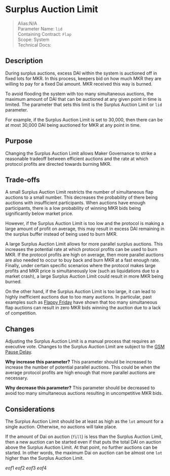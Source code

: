 
# Surplus Auction Limit   

>Alias:N/A   
>Parameter Name: `lid`  
>Containing Contract: `Flap`  
>Scope: System  
>Technical Docs:   


## Description
During surplus auctions, excess DAI within the system is auctioned off in fixed lots for MKR. In this process, keepers bid on how much MKR they are willing to pay for a fixed Dai amount. MKR received this way is burned. 

To avoid flooding the system with too many simultaneous auctions, the maximum amount of DAI that can be auctioned at any given point in time is limited. The parameter that sets this limit is the Surplus Auction Limit or `lid` parameter.

For example, if the Surplus Auction Limit is set to 30,000, then there can be at most 30,000 DAI being auctioned for MKR at any point in time.


## Purpose
Changing the Surplus Auction Limit allows Maker Governance to strike a reasonable tradeoff between efficient auctions and the rate at which protocol profits are directed towards burning MKR. 


## Trade-offs

A small Surplus Auction Limit restricts the number of simultaneous flap auctions to a small number. This decreases the probability of there being auctions with insufficient participants. When auctions have enough participants, there is a low probability of winning MKR bids being significantly below market price. 

However, if the Surplus Auction Limit is too low and the protocol is making a large amount of profit on average, this may result in excess DAI remaining in the surplus buffer instead of being used to burn MKR.


A large Surplus Auction Limit allows for more parallel surplus auctions. This increases the potential rate at which protocol profits can be used to burn MKR. If the protocol profits are high on average, then more parallel auctions are also needed to occur to buy back and burn MKR at a fast enough rate. Finally, under certain specific scenarios where the protocol makes large profits and MKR price is simultaneously low (such as liquidations due to a market crash), a large Surplus Auction Limit could result in more MKR being burned. 

On the other hand, if the Surplus Auction Limit is too large, it can lead to highly inefficient auctions due to too many auctions. In particular, past examples such as [Flappy Friday](https://forum.makerdao.com/t/flappy-friday-clip-and-flap-analysis/12790) have shown that too many simultaneous flap auctions can result in zero MKR bids winning the auction due to a lack of competition.



## Changes
Adjusting the Surplus Auction Limit is a manual process that requires an executive vote. Changes to the Surplus Auction Limit are subject to the [GSM Pause Delay](../core/param-gsm-pause-delay.md).

**Why increase this parameter?**
This parameter should be increased to increase the number of potential parallel auctions. This could be when the average protocol profits are high enough that more parallel auctions are necessary.


**Why decrease this parameter?**
This parameter should be decreased to avoid too many simultaneous auctions resulting in uncompetitive MKR bids.



## Considerations
The Surplus Auction Limit should be at least as high as the `lot` amount for a single auction. Otherwise, no auctions will take place.

If the amount of Dai on auction (`fill`) is less than the Surplus Auction Limit, then a new auction can be started even if that puts the total DAI on auction above the Surplus Auction Limit. At that point, no further auctions can be started. In other words, the maximum Dai on auction can be almost one `lot` higher than the Surplus Auction Limit.

$eof1$
$eof2$
$eof3$
$eof4$